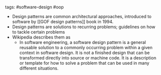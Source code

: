 tags: #software-design #oop 

- Design patterns are common architectural approaches, introduced to software by [[GOF design patterns]] book in 1994.
- Design patterns are solutions to recurring problems; guidelines on how to tackle certain problems
- Wikipedia describes them as
	- In software engineering, a software design pattern is a general reusable solution to a commonly occurring problem within a given context in software design. It is not a finished design that can be transformed directly into source or machine code. It is a description or template for how to solve a problem that can be used in many different situations.